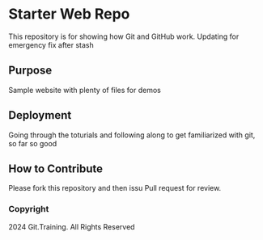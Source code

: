 # Starter Web Repo

This repository is for showing how Git and GitHub work. Updating for emergency fix after stash

## Purpose

Sample website with plenty of files for demos

## Deployment 

Going through the toturials and following along to get familiarized with git, so far so good 

## How to Contribute

Please fork this repository and then issu Pull request for review.

### Copyright 

2024 Git.Training. All Rights Reserved